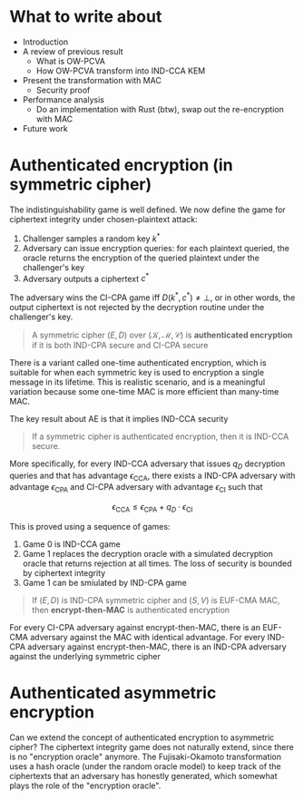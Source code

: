 # What to write about
- Introduction
- A review of previous result
    - What is OW-PCVA
    - How OW-PCVA transform into IND-CCA KEM
- Present the transformation with MAC
    - Security proof
- Performance analysis
    - Do an implementation with Rust (btw), swap out the re-encryption with MAC
- Future work

# Authenticated encryption (in symmetric cipher)
The indistinguishability game is well defined. We now define the game for ciphertext integrity under chosen-plaintext attack:

1. Challenger samples a random key $k^\ast$
2. Adversary can issue encryption queries: for each plaintext queried, the oracle returns the encryption of the queried plaintext under the challenger's key
3. Adversary outputs a ciphertext $c^\ast$

The adversary wins the CI-CPA game iff $D(k^\ast, c^\ast) \neq \bot$, or in other words, the output ciphertext is not rejected by the decryption routine under the challenger's key.

> A symmetric cipher $(E, D)$ over $(\mathcal{K}, \mathcal{M}, \mathcal{C})$ is **authenticated encryption** if it is both IND-CPA secure and CI-CPA secure

There is a variant called one-time authenticated encryption, which is suitable for when each symmetric key is used to encryption a single message in its lifetime. This is realistic scenario, and is a meaningful variation because some one-time MAC is more efficient than many-time MAC.

The key result about AE is that it implies IND-CCA security

> If a symmetric cipher is authenticated encryption, then it is IND-CCA secure.

More specifically, for every IND-CCA adversary that issues $q_D$ decryption queries and that has advantage $\epsilon_\text{CCA}$, there exists a IND-CPA adversary with advantage $\epsilon_\text{CPA}$ and CI-CPA adversary with advantage $\epsilon_\text{CI}$ such that

$$
\epsilon_\text{CCA} \leq \epsilon_\text{CPA} + q_D \cdot \epsilon_\text{CI}
$$

This is proved using a sequence of games:

1. Game 0 is IND-CCA game
2. Game 1 replaces the decryption oracle with a simulated decryption oracle that returns rejection at all times. The loss of security is bounded by ciphertext integrity
3. Game 1 can be smiulated by IND-CPA game

> If $(E, D)$ is IND-CPA symmetric cipher and $(S, V)$ is EUF-CMA MAC, then **encrypt-then-MAC** is authenticated encryption

For every CI-CPA adversary against encrypt-then-MAC, there is an EUF-CMA adversary against the MAC with identical advantage. For every IND-CPA adversary against encrypt-then-MAC, there is an IND-CPA adversary against the underlying symmetric cipher

# Authenticated asymmetric encryption
Can we extend the concept of authenticated encryption to asymmetric cipher? The ciphertext integrity game does not naturally extend, since there is no "encryption oracle" anymore. The Fujisaki-Okamoto transformation uses a hash oracle (under the random oracle model) to keep track of the ciphertexts that an adversary has honestly generated, which somewhat plays the role of the "encryption oracle".